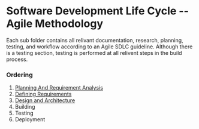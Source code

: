 # Software Development Life Cycle -- Agile Methodology

Each sub folder contains all relivant documentation, research, planning, testing, and workflow according to an Agile SDLC guideline. Although there is a testing section, testing is performed at all relivent steps in the build process.

### Ordering

1. [Planning And Requirement Analysis](./1_PlanningAndAnalysis/README.md)
2. [Defining Requirements](./2_DefiningRequirements/README.md)
3. [Design and Architecture](./3_DesignAndArchitecture/REAME.md)
4. Building
5. Testing
6. Deployment
